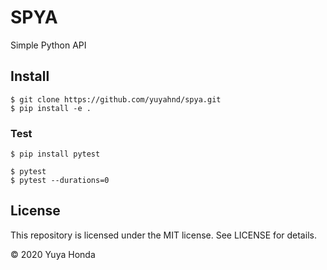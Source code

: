 # SPYA
Simple Python API

## Install

```
$ git clone https://github.com/yuyahnd/spya.git
$ pip install -e .
```

### Test

```
$ pip install pytest
```

```
$ pytest
$ pytest --durations=0
```

## License
This repository is licensed under the MIT license. See LICENSE for details.

&copy; 2020 Yuya Honda
